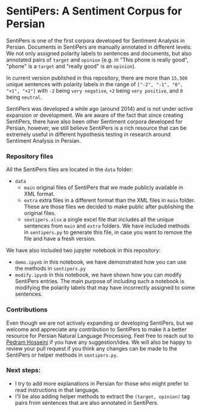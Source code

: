 # SentiPers: A Sentiment Corpus for Persian

SentiPers is one of the first corpora developed for Sentiment Analysis in Persian. Documents in SentiPers are manually annotated in different levels. We not only assigned polarity labels to sentences and documents, but also annotated pairs of `target` and `opinion` (e.g. in "This phone is really good", "phone" is a `target` and "really good" is an `opinion`). 

In current version published in this repository, there are more than `15,500` unique sentences with polarity labels in the range of `["-2", "-1", "0", "+1", "+2"]` with `-2` being `very negative`, `+2` being `very positive`, and `0` being `neutral`.

SentiPers was developed a while ago (around 2014) and is not under active expansion or development. We are aware of the fact that since creating SentiPers, there have also been other Sentiment corpora developed for Persian, however, we still believe SentiPers is a rich resource that can be extremely useful in different hypothesis testing in research around Sentiment Analysis in Persian.

### Repository files
All the SentiPers files are located in the `data` folder:
* `data`
  * `main` original files of SentiPers that we made publicly available in XML format.
  * `extra` extra files in a different format than the XML files in `main` folder. These are those files we decided to make public after publishing the original files.
  * `sentipers.xlsx` a single excel file that includes all the unique sentences from `main` and `extra` folders. We have included methods in `sentipers.py` to generate this file, in case you want to remove the file and have a fresh version.


We have also included two jupyter notebook in this repository:
* `demo.ipynb` in this notebook, we have demonstrated how you can use the methods in `sentipers.py`
* `modify.ipynb` in this notebook, we have shown how you can modify SentiPers entries. The main purpose of including such a notebook is modifying the polarity labels that may have incorrectly assigned to some sentences.


### Contributions
Even though we are not actively expanding or developing SentiPers, but we welcome and appreciate any contribution to SentiPers to make it a better resource for Persian Natural Language Processing. Feel free to reach out to [Pedram Hosseini](mailto:pdr.hosseini@gmail.com) if you have any suggestion/idea. We will also be happy to review your pull request if you think any changes can be made to the SentiPers or helper methods in `sentipers.py`. 

### Next steps:
* I try to add more explanations in Persian for those who might prefer to read instructions in that language.
* I'll be also adding helper methods to extract the `(target, opinion)` tag pairs from sentences that are also annotated in SentiPers.
